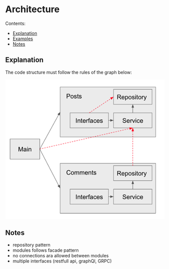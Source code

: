 
# Architecture

Contents:

* [Explanation](#Explanation)
* [Examples](#examples)
* [Notes](#notes)

## Explanation
The code structure must follow the rules of the graph below:

![architecture](arch.png)

## Notes
- repository pattern
- modules follows facade pattern
- no connections ara allowed between modules
- multiple interfaces (restfull api, graphQl, GRPC)